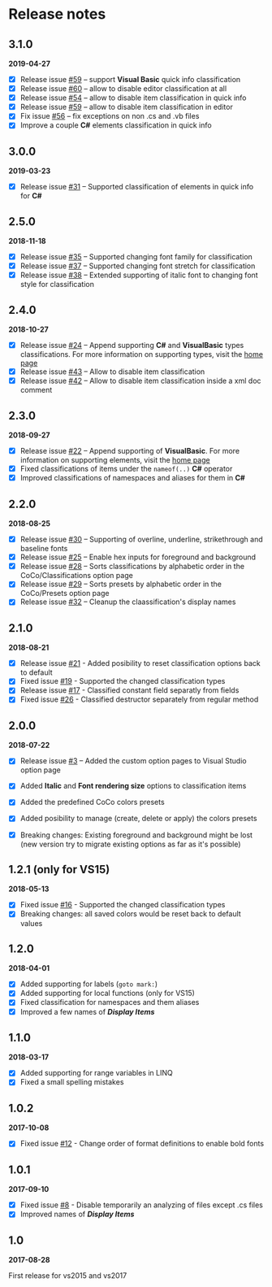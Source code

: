 # Release notes

## 3.1.0

**2019-04-27**

- [x] Release issue [#59](https://github.com/GeorgeAlexandria/CoCo/issues/53) – support **Visual Basic** quick info classification
- [x] Release issue [#60](https://github.com/GeorgeAlexandria/CoCo/issues/60) – allow to disable editor classification at all
- [x] Release issue [#54](https://github.com/GeorgeAlexandria/CoCo/issues/54) – allow to disable item classification in quick info
- [x] Release issue [#59](https://github.com/GeorgeAlexandria/CoCo/issues/59) – allow to disable item classification in editor
- [x] Fix issue [#56](https://github.com/GeorgeAlexandria/CoCo/issues/56) – fix exceptions on non .cs and .vb files
- [x] Improve a couple **C#** elements classification in quick info

## 3.0.0

**2019-03-23**

- [x] Release issue [#31](https://github.com/GeorgeAlexandria/CoCo/issues/31) – Supported classification of elements in quick info for **C#** 

## 2.5.0

**2018-11-18**

- [x] Release issue [#35](https://github.com/GeorgeAlexandria/CoCo/issues/35) – Supported changing font family for classification
- [x] Release issue [#37](https://github.com/GeorgeAlexandria/CoCo/issues/37) – Supported changing font stretch for classification
- [x] Release issue [#38](https://github.com/GeorgeAlexandria/CoCo/issues/38) – Extended supporting of italic font to changing font style for classification

## 2.4.0

**2018-10-27**

 - [x] Release issue [#24](https://github.com/GeorgeAlexandria/CoCo/issues/24) – Append supporting **C#** and **VisualBasic** types classifications. For more information on supporting types, visit the [home page](https://github.com/GeorgeAlexandria/CoCo)
 - [x] Release issue [#43](https://github.com/GeorgeAlexandria/CoCo/issues/43) – Allow to disable item classification
 - [x] Release issue [#42](https://github.com/GeorgeAlexandria/CoCo/issues/42) – Allow to disable item classification inside a xml doc comment

## 2.3.0

**2018-09-27**

 - [x] Release issue [#22](https://github.com/GeorgeAlexandria/CoCo/issues/22) – Append supporting of **VisualBasic**. For more information on supporting elements, visit the [home page](https://github.com/GeorgeAlexandria/CoCo)
 - [x] Fixed classifications of items under the `nameof(..)` **C#** operator
 - [x] Improved classifications of namespaces and aliases for them in **C#**   

## 2.2.0

**2018-08-25**

 - [x] Release issue [#30](https://github.com/GeorgeAlexandria/CoCo/issues/30) – Supporting of overline, underline, strikethrough and baseline fonts
 - [x] Release issue [#25](https://github.com/GeorgeAlexandria/CoCo/issues/25) – Enable hex inputs for foreground and background
 - [x] Release issue [#28](https://github.com/GeorgeAlexandria/CoCo/issues/28) – Sorts classifications by alphabetic order in the CoCo/Classifications option page  
 - [x] Release issue [#29](https://github.com/GeorgeAlexandria/CoCo/issues/29) – Sorts presets by alphabetic order in the CoCo/Presets option page 
 - [x] Release issue [#32](https://github.com/GeorgeAlexandria/CoCo/issues/32) – Cleanup the claassification's display names  

## 2.1.0

**2018-08-21**

- [x] Release issue [#21](https://github.com/GeorgeAlexandria/CoCo/issues/21) - Added posibility to reset classification options back to default
- [x] Fixed issue [#19](https://github.com/GeorgeAlexandria/CoCo/issues/19) - Supported the changed classification types
- [x] Release issue [#17](https://github.com/GeorgeAlexandria/CoCo/issues/17) - Classified constant field separatly from fields 
- [x] Fixed issue [#26](https://github.com/GeorgeAlexandria/CoCo/issues/26) - Classified destructor separately from regular method

## 2.0.0

**2018-07-22**

- [x] Release issue [#3](https://github.com/GeorgeAlexandria/CoCo/issues/3) – Added the custom option pages to Visual Studio option page
- [x] Added **Italic** and **Font rendering size** options to classification items
- [x] Added the predefined CoCo colors presets
- [x] Added posibility to manage (create, delete or apply) the colors presets 
- [x] Breaking changes: Existing foreground and background might be lost (new version try to migrate existing options as far as it's possible)


## 1.2.1 (only for VS15)

**2018-05-13**

- [x] Fixed issue [#16](https://github.com/GeorgeAlexandria/CoCo/issues/16) - Supported the changed classification types 
- [x] Breaking changes: all saved colors would be reset back to default values

## 1.2.0

**2018-04-01**

- [x] Added supporting for labels (`goto mark:`)
- [x] Added supporting for local functions (only for VS15)
- [x] Fixed classification for namespaces and them aliases 
- [x] Improved a few names of ***Display Items*** 

## 1.1.0

**2018-03-17**

- [x] Added supporting for range variables in LINQ
- [x] Fixed a small spelling mistakes 

## 1.0.2

**2017-10-08**

 - [x] Fixed issue [#12](https://github.com/GeorgeAlexandria/CoCo/issues/12) - Change order of format definitions to enable bold fonts   

## 1.0.1

**2017-09-10**

- [x] Fixed issue [#8](https://github.com/GeorgeAlexandria/CoCo/issues/8) - Disable temporarily an analyzing of files except .cs files 
- [x] Improved names of ***Display Items***

## 1.0

**2017-08-28**

First release for vs2015 and vs2017
